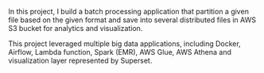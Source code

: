 In this project, I build a batch processing application that partition a given file based on the given format and save into several distributed files in AWS S3 bucket for analytics and visualization.

This project leveraged multiple big data applications, including Docker, Airflow, Lambda function, Spark (EMR), AWS Glue, AWS Athena and visualization layer represented by Superset.
